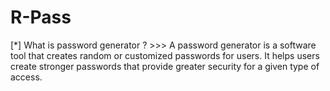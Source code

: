 # R-Pass
[*] What is password generator ?  >>> A password generator is a software tool that creates random or customized passwords for users. It helps users create stronger passwords that provide greater security for a given type of access.
